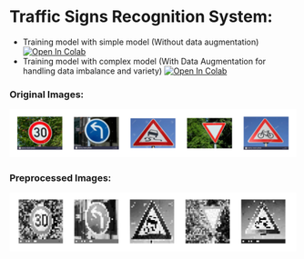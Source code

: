 # Traffic Signs Recognition System:
- Training model with simple model (Without data augmentation) [![Open In Colab](https://colab.research.google.com/assets/colab-badge.svg)](https://colab.research.google.com/github/deepraj1729/Self-Driving-Cars/blob/master/Traffic_Sign_Recognition/Traffic-Signs-Starter-Project.ipynb)
- Training model with complex model (With Data Augmentation for handling data imbalance and variety)
[![Open In Colab](https://colab.research.google.com/assets/colab-badge.svg)](https://colab.research.google.com/github/deepraj1729/Self-Driving-Cars/blob/master/Traffic_Sign_Recognition/Traffic-Signs-Data-Augmentaion.ipynb)

### Original Images:
![traffic1](test_images/testing_image.png)

### Preprocessed Images:
![traffic2](test_images/preprocessed_img.png)
